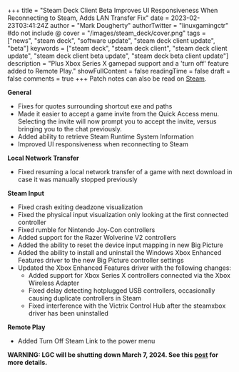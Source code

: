 +++
title = "Steam Deck Client Beta Improves UI Responsiveness When Reconnecting to Steam, Adds LAN Transfer Fix"
date = 2023-02-23T03:41:24Z
author = "Mark Dougherty"
authorTwitter = "linuxgamingctr" #do not include @
cover = "/images/steam_deck/cover.png"
tags = ["news", "steam deck", "software update", "steam deck client update", "beta"]
keywords = ["steam deck", "steam deck client", "steam deck client update", "steam deck client beta update", "steam deck beta client update"]
description = "Plus Xbox Series X gamepad support and a 'turn off' feature added to Remote Play."
showFullContent = false
readingTime = false
draft = false
comments = true
+++
Patch notes can also be read on [Steam](https://store.steampowered.com/news/app/1675200/view/3664278558788454929).

**General**
- Fixes for quotes surrounding shortcut exe and paths
- Made it easier to accept a game invite from the Quick Access menu. Selecting the invite will now prompt you to accept the invite, versus bringing you to the chat previously.
- Added ability to retrieve Steam Runtime System Information 
- Improved UI responsiveness when reconnecting to Steam

**Local Network Transfer**
- Fixed resuming a local network transfer of a game with next download in case it was manually stopped previously

**Steam Input**
- Fixed crash exiting deadzone visualization
- Fixed the physical input visualization only looking at the first connected controller
- Fixed rumble for Nintendo Joy-Con controllers
- Added support for the Razer Wolverine V2 controllers
- Added the ability to reset the device input mapping in new Big Picture
- Added the ability to install and uninstall the Windows Xbox Enhanced Features driver to the new Big Picture controller settings
- Updated the Xbox Enhanced Features driver with the following changes:    
  - Added support for Xbox Series X controllers connected via the Xbox Wireless Adapter    
  - Fixed delay detecting hotplugged USB controllers, occasionally causing duplicate controllers in Steam    
  - Fixed interference with the Victrix Control Hub after the steamxbox driver has been uninstalled

**Remote Play**
- Added Turn Off Steam Link to the power menu

**WARNING: LGC will be shutting down March 7, 2024. See this [post](https://linuxgamingcentral.com/posts/the-end-of-lgc/) for more details.**
